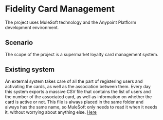 # Fidelity Card Management
The project uses MuleSoft technology and the Anypoint Platflorm development environment.
## Scenario
The scope of the project is a supermarket loyalty card management system.
## Existing system
An external system takes care of all the part of registering users and activating the cards, as well as the association between them.
Every day this system exports a massive CSV file that contains the list of users and the number of the associated card, as well as information on whether the card is active or not. This file is always placed in the same folder and always has the same name, so MuleSoft only needs to read it when it needs it, without worrying about anything else. [Here](https://github.com/michelelagreca/Fidelity-Card-Management/blob/main/user-card-association.csv)
